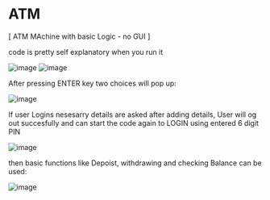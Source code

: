 # ATM
[ ATM MAchine with basic Logic - no GUI ]


code is pretty self explanatory when you run it

![image](https://github.com/Chapstick53/ATM/assets/131119052/c29fa666-1300-42b5-9629-d7ba7ea0036b#left)
![image](https://github.com/Chapstick53/ATM/assets/131119052/c29fa666-1300-42b5-9629-d7ba7ea0036b#left)

After pressing ENTER key two choices will pop up:

![image](https://github.com/Chapstick53/ATM/assets/131119052/17405762-273a-4447-8551-0aeb4e89f23a)

If user Logins nesesarry details are asked after adding details, User will og out succesfully and can start the code again to LOGIN using entered 6 digit PIN

![image](https://github.com/Chapstick53/ATM/assets/131119052/b287c471-c599-4e39-aa6e-3c42ee47ada8)

then basic functions like Depoist, withdrawing and checking Balance can be used:

![image](https://github.com/Chapstick53/ATM/assets/131119052/fa37073f-3471-4f02-89b8-ae3af09a0d4d)


